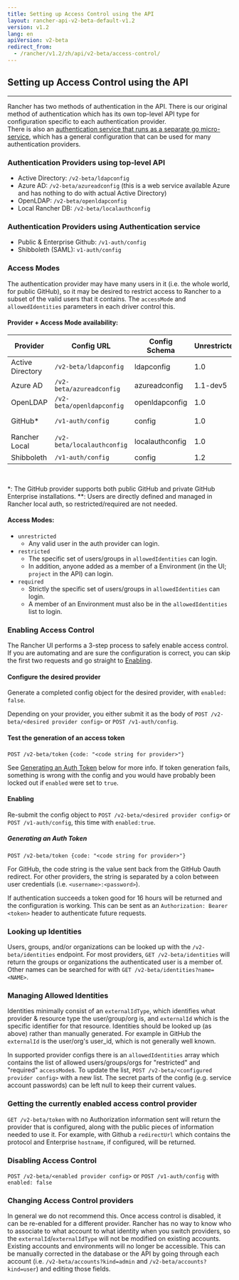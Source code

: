 ```yaml
---
title: Setting up Access Control using the API
layout: rancher-api-v2-beta-default-v1.2
version: v1.2
lang: en
apiVersion: v2-beta
redirect_from:
  - /rancher/v1.2/zh/api/v2-beta/access-control/
---
```


## Setting up Access Control using the API
---

Rancher has two methods of authentication in the API. There is our original method of authentication which has its own top-level API type for configuration specific to each authentication provider.  
There is also an [authentication service that runs as a separate go micro-service](https://github.com/rancher/rancher-auth-service/wiki), which has a general configuration that can be used for many authentication providers.

### Authentication Providers using top-level API

* Active Directory: `/v2-beta/ldapconfig`
* Azure AD: `/v2-beta/azureadconfig` (this is a web service available Azure and has nothing to do with actual Active Directory)
* OpenLDAP: `/v2-beta/openldapconfig`
* Local Rancher DB: `/v2-beta/localauthconfig`

### Authentication Providers using Authentication service

* Public & Enterprise Github: `/v1-auth/config`
* Shibboleth (SAML): `v1-auth/config`

### Access Modes

The authentication provider may have many users in it (i.e. the whole world, for public GitHub), so it may be desired to restrict access to Rancher to a subset of the valid users that it contains.  The `accessMode` and `allowedIdentities` parameters in each driver control this.

#### Provider + Access Mode availability:

Provider         | Config URL          | Config Schema   | Unrestricted | Restricted    | Required
-----------------|---------------------|-----------------|--------------|---------------|---------
Active Directory | `/v2-beta/ldapconfig`      | ldapconfig      | 1.0          | 1.1-dev5      | 1.1-dev5
Azure AD         | `/v2-beta/azureadconfig`   | azureadconfig   | 1.1-dev5     | Future        | Future
OpenLDAP         | `/v2-beta/openldapconfig`  | openldapconfig  | 1.0          | Future        | Future
GitHub*          | `/v1-auth/config`    | config    | 1.0       | 1.0           | 1.1-dev5         
Rancher Local    | `/v2-beta/localauthconfig` | localauthconfig | 1.0          | N/A**          | N/A**
Shibboleth          | `/v1-auth/config`    | config    | 1.2        | 1.2           | 1.2        

<br>

*: The GitHub provider supports both public GitHub and private GitHub Enterprise installations.
**: Users are directly defined and managed in Rancher local auth, so restricted/required are not needed.

#### Access Modes:
* `unrestricted`
  * Any valid user in the auth provider can login.
* `restricted`
  * The specific set of users/groups in `allowedIdentities` can login.
  * In addition, anyone added as a member of a Environment (in the UI; `project` in the API) can login.
* `required`
  * Strictly the specific set of users/groups in `allowedIdentities` can login.  
  * A member of an Environment must also be in the `allowedIdentities` list to login.

### Enabling Access Control

The Rancher UI performs a 3-step process to safely enable access control.  If you are automating and are sure the configuration is correct, you can skip the first two requests and go straight to [Enabling](#enabling).

#### Configure the desired provider

Generate a completed config object for the desired provider, with `enabled: false`.  

Depending on your provider, you either submit it as the body of `POST /v2-beta/<desired provider config>` or `POST /v1-auth/config`.

#### Test the generation of an access token

`POST /v2-beta/token` `{code: "<code string for provider>"}`

See [Generating an Auth Token](#generating-an-auth-token) below for more info.  If token generation fails, something is wrong with the config and you would have probably been locked out if `enabled` were set to `true`.

#### Enabling

Re-submit the config object to `POST /v2-beta/<desired provider config>` or `POST /v1-auth/config`, this time with `enabled:true`.

##### Generating an Auth Token
`POST /v2-beta/token {code: "<code string for provider>"}`

For GitHub, the code string is the value sent back from the GitHub Oauth redirect.  For other providers, the string is separated by a colon between user credentials (i.e. `<username>:<password>`).

If authentication succeeds a token good for 16 hours will be returned and the configuration is working.  This can be sent as an `Authorization: Bearer <token>` header to authenticate future requests.

### Looking up Identities

Users, groups, and/or organizations can be looked up with the `/v2-beta/identities` endpoint.  For most providers, `GET /v2-beta/identities` will return the groups or organizations the authenticated user is a member of.  Other names can be searched for with `GET /v2-beta/identities?name=<NAME>`.

### Managing Allowed Identities

Identities minimally consist of an `externalIdType`, which identifies what provider & resource type the user/group/org is, and `externalId` which is the specific identifier for that resource.  Identities should be looked up (as above) rather than manually generated.  For example in GitHub the `externalId` is the user/org's user_id, which is not generally well known.

In supported provider configs there is an `allowedIdentities` array which contains the list of allowed users/groups/orgs for "restricted" and "required" `accessMode`s.  To update the list, `POST /v2-beta/<configured provider config>` with a new list.  The secret parts of the config (e.g. service account passwords) can be left null to keep their current values.

### Getting the currently enabled access control provider

`GET /v2-beta/token` with no Authorization information sent will return the provider that is configured, along with the public pieces of information needed to use it.  For example, with Github a `redirectUrl` which contains the protocol and Enterprise `hostname`, if configured, will be returned.

### Disabling Access Control

`POST /v2-beta/<enabled provider config>` or `POST /v1-auth/config` with `enabled: false`

### Changing Access Control providers

In general we do not recommend this.  Once access control is disabled, it can be re-enabled for a different provider.  Rancher has no way to know who to associate to what account to what identity when you switch providers, so the `externalId`/`externalIdType` will not be modified on existing accounts.  Existing accounts and environments will no longer be accessible.  This can be manually corrected in the database or the API by going through each account (i.e. `/v2-beta/accounts?kind=admin` and `/v2-beta/accounts?kind=user`) and editing those fields.

